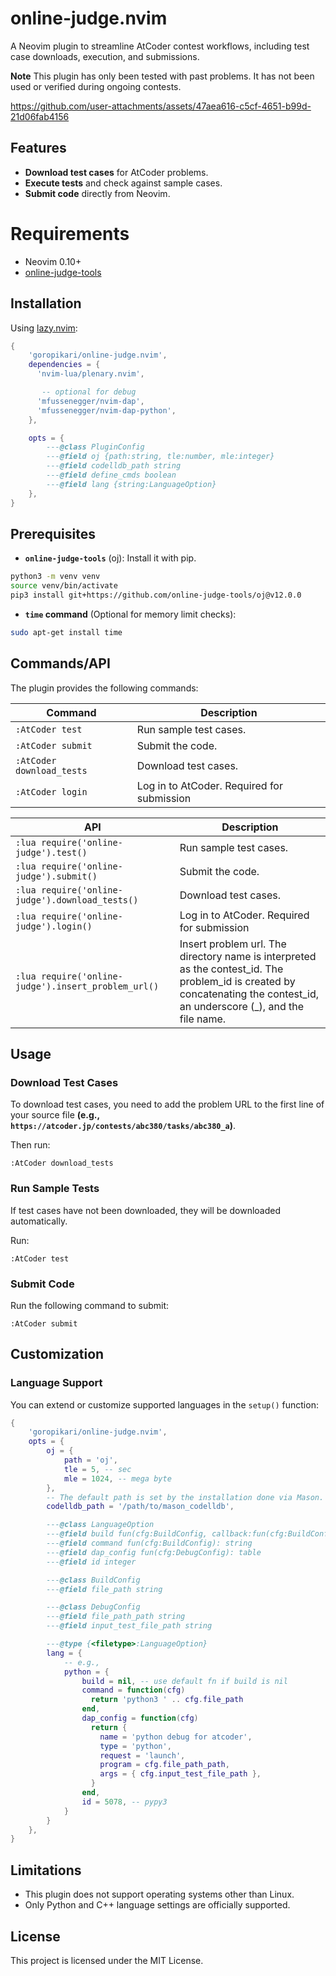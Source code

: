 # online-judge.nvim

A Neovim plugin to streamline AtCoder contest workflows, including test case downloads, execution, and submissions.

**Note**
This plugin has only been tested with past problems. It has not been used or verified during ongoing contests.



https://github.com/user-attachments/assets/47aea616-c5cf-4651-b99d-21d06fab4156



## Features
- **Download test cases** for AtCoder problems.
- **Execute tests** and check against sample cases.
- **Submit code** directly from Neovim.


# Requirements
- Neovim 0.10+
- [online-judge-tools](https://github.com/online-judge-tools/oj)

## Installation
Using [lazy.nvim](https://github.com/folke/lazy.nvim):

```lua
{
    'goropikari/online-judge.nvim',
    dependencies = {
      'nvim-lua/plenary.nvim',

       -- optional for debug
      'mfussenegger/nvim-dap',
      'mfussenegger/nvim-dap-python',
    },

    opts = {
        ---@class PluginConfig
        ---@field oj {path:string, tle:number, mle:integer}
        ---@field codelldb_path string
        ---@field define_cmds boolean
        ---@field lang {string:LanguageOption}
    },
}
```

## Prerequisites
- **`online-judge-tools`** (oj): Install it with pip.
```bash
python3 -m venv venv
source venv/bin/activate
pip3 install git+https://github.com/online-judge-tools/oj@v12.0.0
```
- **`time` command** (Optional for memory limit checks):
```bash
sudo apt-get install time
```

## Commands/API
The plugin provides the following commands:

| Command                        | Description                                                        |
| -----------------------------  | ------------------------------------                               |
| `:AtCoder test`                | Run sample test cases.                                             |
| `:AtCoder submit`              | Submit the code.                                                   |
| `:AtCoder download_tests`      | Download test cases.                                               |
| `:AtCoder login`               | Log in to AtCoder. Required for submission                         |


| API                                                     | Description                                                                                                                            |
| -----------------------------                           | ------------------------------------                                                                                                   |
| `:lua require('online-judge').test()`                        | Run sample test cases.                                                                                                                 |
| `:lua require('online-judge').submit()`                      | Submit the code.                                                                                                                       |
| `:lua require('online-judge').download_tests()`              | Download test cases.                                                                                                                   |
| `:lua require('online-judge').login()`                       | Log in to AtCoder. Required for submission                                                                                             |
| `:lua require('online-judge').insert_problem_url()`          | Insert problem url. The directory name is interpreted as the contest_id. The problem_id is created by concatenating the contest_id, an underscore (_), and the file name. |



## Usage
### Download Test Cases

To download test cases, you need to add the problem URL to the first line of your source file **(e.g., `https://atcoder.jp/contests/abc380/tasks/abc380_a`)**.

Then run:

```vim
:AtCoder download_tests
```

### Run Sample Tests

If test cases have not been downloaded, they will be downloaded automatically.

Run:
```vim
:AtCoder test
```

### Submit Code
Run the following command to submit:
```vim
:AtCoder submit
```

## Customization
### Language Support
You can extend or customize supported languages in the `setup()` function:

```lua
{
    'goropikari/online-judge.nvim',
    opts = {
        oj = {
            path = 'oj',
            tle = 5, -- sec
            mle = 1024, -- mega byte
        },
        -- The default path is set by the installation done via Mason.
        codelldb_path = '/path/to/mason_codelldb',

        ---@class LanguageOption
        ---@field build fun(cfg:BuildConfig, callback:fun(cfg:BuildConfig))
        ---@field command fun(cfg:BuildConfig): string
        ---@field dap_config fun(cfg:DebugConfig): table
        ---@field id integer

        ---@class BuildConfig
        ---@field file_path string

        ---@class DebugConfig
        ---@field file_path_path string
        ---@field input_test_file_path string

        ---@type {<filetype>:LanguageOption}
        lang = {
            -- e.g.,
            python = {
                build = nil, -- use default fn if build is nil
                command = function(cfg)
                  return 'python3 ' .. cfg.file_path
                end,
                dap_config = function(cfg)
                  return {
                    name = 'python debug for atcoder',
                    type = 'python',
                    request = 'launch',
                    program = cfg.file_path_path,
                    args = { cfg.input_test_file_path },
                  }
                end,
                id = 5078, -- pypy3
            }
        }
    },
}
```

## Limitations
- This plugin does not support operating systems other than Linux.
- Only Python and C++ language settings are officially supported.

## License
This project is licensed under the MIT License.
